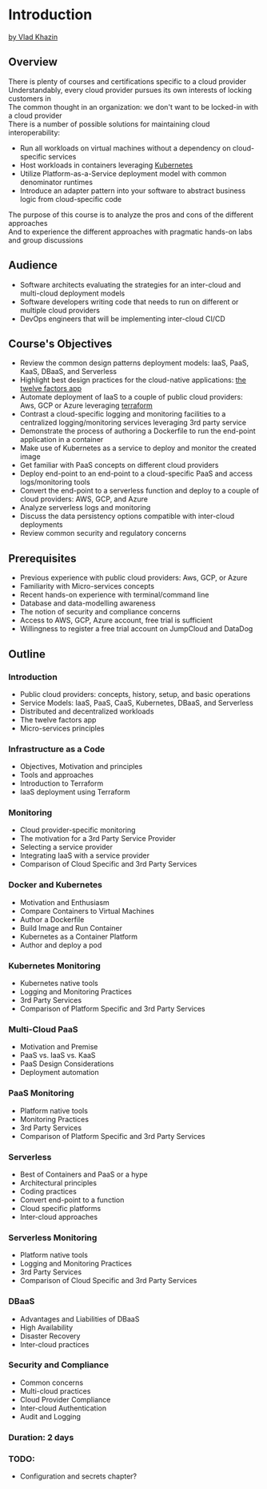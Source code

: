 # Introduction

 [by Vlad Khazin](https://www.linkedin.com/in/vkhazin)

## Overview

There is plenty of courses and certifications specific to a cloud provider  
Understandably, every cloud provider pursues its own interests of locking customers in  
The common thought in an organization: we don't want to be locked-in with a cloud provider  
There is a number of possible solutions for maintaining cloud interoperability:

* Run all workloads on virtual machines without a dependency on cloud-specific services
* Host workloads in containers leveraging [Kubernetes](https://kubernetes.io/)
* Utilize Platform-as-a-Service deployment model with common denominator runtimes
* Introduce an adapter pattern into your software to abstract business logic from cloud-specific code

The purpose of this course is to analyze the pros and cons of the different approaches  
And to experience the different approaches with pragmatic hands-on labs and group discussions

## Audience

* Software architects evaluating the strategies for an inter-cloud and multi-cloud deployment models
* Software developers writing code that needs to run on different or multiple cloud providers
* DevOps engineers that will be implementing inter-cloud CI/CD

## Course's Objectives

* Review the common design patterns deployment models: IaaS, PaaS, KaaS, DBaaS, and Serverless
* Highlight best design practices for the cloud-native applications: [the twelve factors app](https://12factor.net/)
* Automate deployment of IaaS to a couple of public cloud providers: Aws, GCP or Azure leveraging [terraform](https://www.terraform.io/)
* Contrast a cloud-specific logging and monitoring facilities to a centralized logging/monitoring services leveraging 3rd party service
* Demonstrate the process of authoring a Dockerfile to run the end-point application in a container
* Make use of Kubernetes as a service to deploy and monitor the created image
* Get familiar with PaaS concepts on different cloud providers
* Deploy end-point to an end-point to a cloud-specific PaaS and access logs/monitoring tools
* Convert the end-point to a serverless function and deploy to a couple of cloud providers: AWS, GCP, and Azure
* Analyze serverless logs and monitoring
* Discuss the data persistency options compatible with inter-cloud deployments
* Review common security and regulatory concerns

## Prerequisites

* Previous experience with public cloud providers: Aws, GCP, or Azure
* Familiarity with Micro-services concepts
* Recent hands-on experience with terminal/command line
* Database and data-modelling awareness
* The notion of security and compliance concerns
* Access to AWS, GCP, Azure account, free trial is sufficient
* Willingness to register a free trial account on JumpCloud and DataDog

## Outline

### Introduction

* Public cloud providers: concepts, history, setup, and basic operations
* Service Models: IaaS, PaaS, CaaS, Kubernetes, DBaaS, and Serverless
* Distributed and decentralized workloads
* The twelve factors app
* Micro-services principles

### Infrastructure as a Code

* Objectives, Motivation and principles
* Tools and approaches
* Introduction to Terraform
* IaaS deployment using Terraform

### Monitoring

* Cloud provider-specific monitoring
* The motivation for a 3rd Party Service Provider
* Selecting a service provider
* Integrating IaaS with a service provider
* Comparison of Cloud Specific and 3rd Party Services

### Docker and Kubernetes

* Motivation and Enthusiasm
* Compare Containers to Virtual Machines
* Author a Dockerfile
* Build Image and Run Container
* Kubernetes as a Container Platform
* Author and deploy a pod

### Kubernetes Monitoring

* Kubernetes native tools
* Logging and Monitoring Practices
* 3rd Party Services
* Comparison of Platform Specific and 3rd Party Services

### Multi-Cloud PaaS

* Motivation and Premise
* PaaS vs. IaaS vs. KaaS
* PaaS Design Considerations
* Deployment automation

### PaaS Monitoring

* Platform native tools
* Monitoring Practices
* 3rd Party Services
* Comparison of Platform Specific and 3rd Party Services

### Serverless

* Best of Containers and PaaS or a hype
* Architectural principles
* Coding practices
* Convert end-point to a function
* Cloud specific platforms
* Inter-cloud approaches

### Serverless Monitoring

* Platform native tools
* Logging and Monitoring Practices
* 3rd Party Services
* Comparison of Cloud Specific and 3rd Party Services

### DBaaS

* Advantages and Liabilities of DBaaS
* High Availability
* Disaster Recovery
* Inter-cloud practices

### Security and Compliance

* Common concerns
* Multi-cloud practices
* Cloud Provider Compliance
* Inter-cloud Authentication
* Audit and Logging

### Duration: 2 days

### TODO:

* Configuration and secrets chapter?

